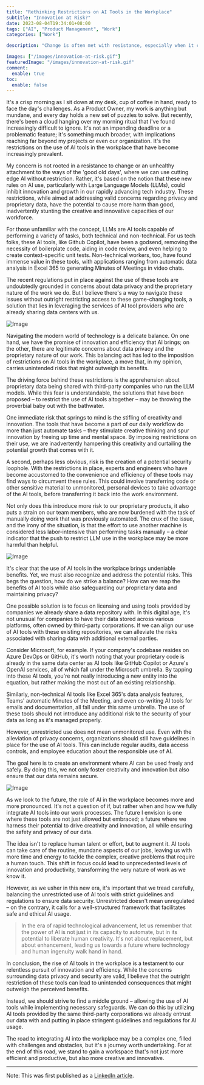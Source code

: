 ```yaml
---
title: "Rethinking Restrictions on AI Tools in the Workplace"
subtitle: "Innovation at Risk?"
date: 2023-08-04T19:34:01+08:00
tags: ["AI", "Product Management", "Work"]
categories: ["Work"]

description: "Change is often met with resistance, especially when it comes to new technology in the workplace. But what if our apprehensions are holding back the potential for innovation? In my latest article, I delve into the debate surrounding the use of AI tools, advocating for a balanced approach that promotes progress while addressing security concerns. Join me in this exploration and let's open up the conversation about the future of work."

images: ["/images/innovation-at-risk.gif"]
featuredImage: "/images/innovation-at-risk.gif"
comment:
  enable: true
toc:
  enable: false
---
```

<!--more-->

It's a crisp morning as I sit down at my desk, cup of coffee in hand, ready to face the day's challenges. As a Product Owner, my work is anything but mundane, and every day holds a new set of puzzles to solve. But recently, there's been a cloud hanging over my morning ritual that I've found increasingly difficult to ignore. It's not an impending deadline or a problematic feature; it's something much broader, with implications reaching far beyond my projects or even our organization. It's the restrictions on the use of AI tools in the workplace that have become increasingly prevalent.

My concern is not rooted in a resistance to change or an unhealthy attachment to the ways of the 'good old days', where we can use cutting edge AI without restriction. Rather, it's based on the notion that these new rules on AI use, particularly with Large Language Models (LLMs), could inhibit innovation and growth in our rapidly advancing tech industry. These restrictions, while aimed at addressing valid concerns regarding privacy and proprietary data, have the potential to cause more harm than good, inadvertently stunting the creative and innovative capacities of our workforce.

For those unfamiliar with the concept, LLMs are AI tools capable of performing a variety of tasks, both technical and non-technical. For us tech folks, these AI tools, like Github Copilot, have been a godsend, removing the necessity of boilerplate code, aiding in code review, and even helping to create context-specific unit tests. Non-technical workers, too, have found immense value in these tools, with applications ranging from automatic data analysis in Excel 365 to generating Minutes of Meetings in video chats.

The recent regulations put in place against the use of these tools are undoubtedly grounded in concerns about data privacy and the proprietary nature of the work we do. But I believe there's a way to navigate these issues without outright restricting access to these game-changing tools, a solution that lies in leveraging the services of AI tool providers who are already sharing data centers with us.

![Image](/images/innovation-at-risk-1.jpg)

Navigating the modern world of technology is a delicate balance. On one hand, we have the promise of innovation and efficiency that AI brings; on the other, there are legitimate concerns about data privacy and the proprietary nature of our work. This balancing act has led to the imposition of restrictions on AI tools in the workplace, a move that, in my opinion, carries unintended risks that might outweigh its benefits.

The driving force behind these restrictions is the apprehension about proprietary data being shared with third-party companies who run the LLM models. While this fear is understandable, the solutions that have been proposed – to restrict the use of AI tools altogether – may be throwing the proverbial baby out with the bathwater.

One immediate risk that springs to mind is the stifling of creativity and innovation. The tools that have become a part of our daily workflow do more than just automate tasks – they stimulate creative thinking and spur innovation by freeing up time and mental space. By imposing restrictions on their use, we are inadvertently hampering this creativity and curtailing the potential growth that comes with it.

A second, perhaps less obvious, risk is the creation of a potential security loophole. With the restrictions in place, experts and engineers who have become accustomed to the convenience and efficiency of these tools may find ways to circumvent these rules. This could involve transferring code or other sensitive material to unmonitored, personal devices to take advantage of the AI tools, before transferring it back into the work environment.

Not only does this introduce more risk to our proprietary products, it also puts a strain on our team members, who are now burdened with the task of manually doing work that was previously automated. The crux of the issue, and the irony of the situation, is that the effort to use another machine is considered less labor-intensive than performing tasks manually – a clear indicator that the push to restrict LLM use in the workplace may be more harmful than helpful.

![Image](/images/innovation-at-risk-2.jpg)

It's clear that the use of AI tools in the workplace brings undeniable benefits. Yet, we must also recognize and address the potential risks. This begs the question, how do we strike a balance? How can we reap the benefits of AI tools while also safeguarding our proprietary data and maintaining privacy?

One possible solution is to focus on licensing and using tools provided by companies we already share a data repository with. In this digital age, it's not unusual for companies to have their data stored across various platforms, often owned by third-party corporations. If we can align our use of AI tools with these existing repositories, we can alleviate the risks associated with sharing data with additional external parties.

Consider Microsoft, for example. If your company's codebase resides on Azure DevOps or GitHub, it's worth noting that your proprietary code is already in the same data center as AI tools like GitHub Copilot or Azure's OpenAI services, all of which fall under the Microsoft umbrella. By tapping into these AI tools, you're not really introducing a new entity into the equation, but rather making the most out of an existing relationship.

Similarly, non-technical AI tools like Excel 365's data analysis features, Teams' automatic Minutes of the Meeting, and even co-writing AI tools for emails and documentation, all fall under this same umbrella. The use of these tools should not introduce any additional risk to the security of your data as long as it's managed properly.

However, unrestricted use does not mean unmonitored use. Even with the alleviation of privacy concerns, organizations should still have guidelines in place for the use of AI tools. This can include regular audits, data access controls, and employee education about the responsible use of AI.

The goal here is to create an environment where AI can be used freely and safely. By doing this, we not only foster creativity and innovation but also ensure that our data remains secure.

![Image](/images/innovation-at-risk-3.jpg)

As we look to the future, the role of AI in the workplace becomes more and more pronounced. It's not a question of if, but rather when and how we fully integrate AI tools into our work processes. The future I envision is one where these tools are not just allowed but embraced; a future where we harness their potential to drive creativity and innovation, all while ensuring the safety and privacy of our data.

The idea isn't to replace human talent or effort, but to augment it. AI tools can take care of the routine, mundane aspects of our jobs, leaving us with more time and energy to tackle the complex, creative problems that require a human touch. This shift in focus could lead to unprecedented levels of innovation and productivity, transforming the very nature of work as we know it.

However, as we usher in this new era, it's important that we tread carefully, balancing the unrestricted use of AI tools with strict guidelines and regulations to ensure data security. Unrestricted doesn't mean unregulated – on the contrary, it calls for a well-structured framework that facilitates safe and ethical AI usage.

> In the era of rapid technological advancement, let us remember that the power of AI is not just in its capacity to automate, but in its potential to liberate human creativity. It's not about replacement, but about enhancement, leading us towards a future where technology and human ingenuity walk hand in hand.

In conclusion, the rise of AI tools in the workplace is a testament to our relentless pursuit of innovation and efficiency. While the concerns surrounding data privacy and security are valid, I believe that the outright restriction of these tools can lead to unintended consequences that might outweigh the perceived benefits.

Instead, we should strive to find a middle ground – allowing the use of AI tools while implementing necessary safeguards. We can do this by utilizing AI tools provided by the same third-party corporations we already entrust our data with and putting in place stringent guidelines and regulations for AI usage.

The road to integrating AI into the workplace may be a complex one, filled with challenges and obstacles, but it's a journey worth undertaking. For at the end of this road, we stand to gain a workspace that's not just more efficient and productive, but also more creative and innovative.

----
Note: This was first published as a [LinkedIn article](https://www.linkedin.com/pulse/innovation-risk-rethinking-restrictions-ai-tools-capistrano/?trackingId=sK6g71xiROene5gEkTwenA%3D%3D).